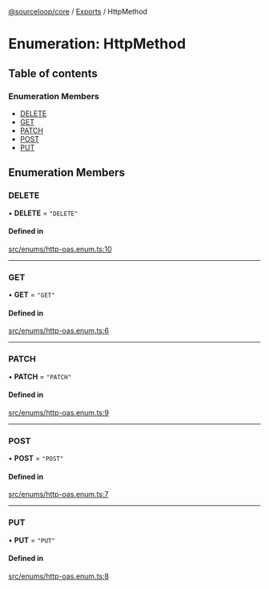 [@sourceloop/core](../README.md) / [Exports](../modules.md) / HttpMethod

# Enumeration: HttpMethod

## Table of contents

### Enumeration Members

- [DELETE](HttpMethod.md#delete)
- [GET](HttpMethod.md#get)
- [PATCH](HttpMethod.md#patch)
- [POST](HttpMethod.md#post)
- [PUT](HttpMethod.md#put)

## Enumeration Members

### DELETE

• **DELETE** = ``"DELETE"``

#### Defined in

[src/enums/http-oas.enum.ts:10](https://github.com/codeweb05/repo1/blob/ea19add/packages/core/src/enums/http-oas.enum.ts#L10)

___

### GET

• **GET** = ``"GET"``

#### Defined in

[src/enums/http-oas.enum.ts:6](https://github.com/codeweb05/repo1/blob/ea19add/packages/core/src/enums/http-oas.enum.ts#L6)

___

### PATCH

• **PATCH** = ``"PATCH"``

#### Defined in

[src/enums/http-oas.enum.ts:9](https://github.com/codeweb05/repo1/blob/ea19add/packages/core/src/enums/http-oas.enum.ts#L9)

___

### POST

• **POST** = ``"POST"``

#### Defined in

[src/enums/http-oas.enum.ts:7](https://github.com/codeweb05/repo1/blob/ea19add/packages/core/src/enums/http-oas.enum.ts#L7)

___

### PUT

• **PUT** = ``"PUT"``

#### Defined in

[src/enums/http-oas.enum.ts:8](https://github.com/codeweb05/repo1/blob/ea19add/packages/core/src/enums/http-oas.enum.ts#L8)
